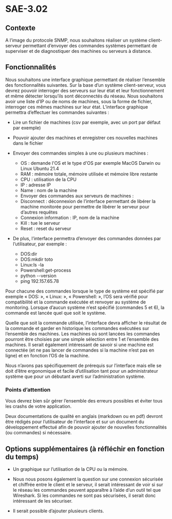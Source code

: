 # SAE-3.02
## Contexte

A l’image du protocole SNMP, nous souhaitons réaliser un système client-serveur permettant
d’envoyer des commandes systèmes permettant de superviser et de diagnostiquer des
machines ou serveurs à distance.

## Fonctionnalités

Nous souhaitons une interface graphique permettant de réaliser l’ensemble des
fonctionnalités suivantes. Sur la base d’un système client-serveur, vous devrez pouvoir
interroger des serveurs sur leur état et leur fonctionnement et même détecter lorsqu’ils sont
déconnectés du réseau. Nous souhaitons avoir une liste d’IP ou de noms de machines, sous la
forme de fichier, interroger ces mêmes machines sur leur état.
L’interface graphique permettra d’effectuer les commandes suivantes :

-  Lire un fichier de machines (csv par exemple, avec un port par défaut par exemple)
-  Pouvoir ajouter des machines et enregistrer ces nouvelles machines dans le fichier

- Envoyer des commandes simples à une ou plusieurs machines :
 
    - OS : demande l'OS et le type d'OS par exemple MacOS Darwin ou Linux Ubuntu 21.4
    - RAM : mémoire totale, mémoire utilisée et mémoire libre restante
    - CPU : utilisation de la CPU
    - IP : adresse IP
    - Name : nom de la machine
    - Envoyer des commandes aux serveurs de machines :
    - Disconnect : déconnexion de l’interface permettant de libérer la machine
      monitorée pour permettre de libérer le serveur pour d’autres requêtes
    - Connexion information : IP, nom de la machine
    - Kill : tue le serveur
    - Reset : reset du serveur
  
- De plus, l’interface permettra d’envoyer des commandes données par l’utilisateur, par exemple :
 
    - DOS:dir
    - DOS:mkdir toto
    - Linux:ls -la
    - Powershell:get-process
    - python --version
    - ping 192.157.65.78

Pour chacune des commandes lorsque le type de système est spécifié par exemple «
DOS: », « Linux: », « Powershell: », l’OS sera vérifié pour compatibilité et la
commande exécutée et renvoyer au système de monitoring. Lorsque d’aucun système
n’est spécifié (commandes 5 et 6), la commande est lancée quel que soit le
système.

Quelle que soit la commande utilisée, l’interface devra afficher le résultat de
la commande et garder en historique les commandes exécutées sur l’ensemble des
machines. Les machines où sont lancées les commandes pourront être choisies par
une simple sélection entre 1 et l’ensemble des machines. Il serait également
intéressant de savoir si une machine est connectée (et ne pas lancer de
commandes si la machine n’est pas en ligne) et en fonction l’OS de la machine.

Nous n’avons pas spécifiquement de prérequis sur l’interface mais elle se doit
d’être ergonomique et facile d’utilisation tant pour un administrateur système
que pour un débutant averti sur l’administration système.

### Points d’attention

Vous devrez bien sûr gérer l’ensemble des erreurs possibles et éviter tous les
crashs de votre application.

Deux documentations de qualité en anglais (markdown ou en pdf) devront être
rédigés pour l’utilisateur de l’interface et sur un document du développement
effectué afin de pouvoir ajouter de nouvelles fonctionnalités (ou commandes) si
nécessaire.
## Options supplémentaires (à réfléchir en fonction du temps)

- Un graphique sur l’utilisation de la CPU ou la mémoire.

- Nous nous posons également la question sur une connexion sécurisée et chiffrée entre
le client et le serveur, il serait intéressant de voir si sur le réseau les commandes
peuvent apparaître à l’aide d’un outil tel que Wireshark. Si les commandes ne sont pas
sécurisées, il serait donc intéressant de les sécuriser.

- Il serait possible d’ajouter plusieurs clients.
